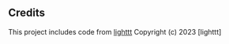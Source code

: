## Credits

This project includes code from [lighttt](https://github.com/lighttt/NewsApp)
Copyright (c) 2023 [lighttt]
